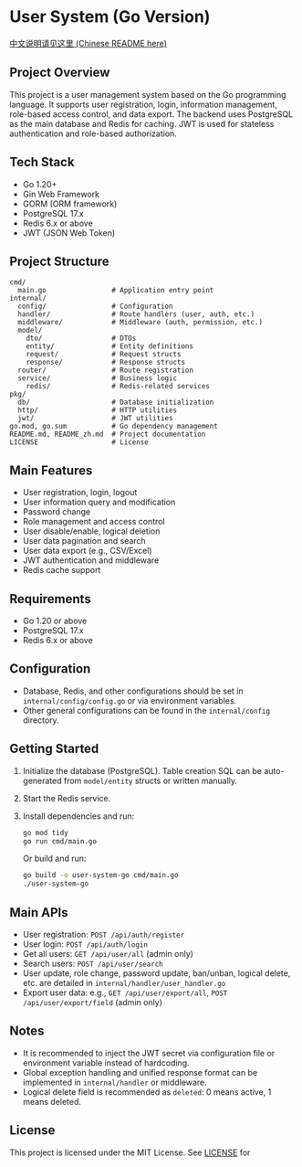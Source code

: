 # User System (Go Version)

[中文说明请见这里 (Chinese README here)](./README_zh.md)

## Project Overview

This project is a user management system based on the Go programming language. It supports user registration, login, information management, role-based access control, and data export. The backend uses PostgreSQL as the main database and Redis for caching. JWT is used for stateless authentication and role-based authorization.

## Tech Stack

- Go 1.20+
- Gin Web Framework
- GORM (ORM framework)
- PostgreSQL 17.x
- Redis 6.x or above
- JWT (JSON Web Token)

## Project Structure

```
cmd/
  main.go                # Application entry point
internal/
  config/                # Configuration
  handler/               # Route handlers (user, auth, etc.)
  middleware/            # Middleware (auth, permission, etc.)
  model/
    dto/                 # DTOs
    entity/              # Entity definitions
    request/             # Request structs
    response/            # Response structs
  router/                # Route registration
  service/               # Business logic
    redis/               # Redis-related services
pkg/
  db/                    # Database initialization
  http/                  # HTTP utilities
  jwt/                   # JWT utilities
go.mod, go.sum           # Go dependency management
README.md, README_zh.md  # Project documentation
LICENSE                  # License
```

## Main Features

- User registration, login, logout
- User information query and modification
- Password change
- Role management and access control
- User disable/enable, logical deletion
- User data pagination and search
- User data export (e.g., CSV/Excel)
- JWT authentication and middleware
- Redis cache support

## Requirements

- Go 1.20 or above
- PostgreSQL 17.x
- Redis 6.x or above

## Configuration

- Database, Redis, and other configurations should be set in `internal/config/config.go` or via environment variables.
- Other general configurations can be found in the `internal/config` directory.

## Getting Started

1. Initialize the database (PostgreSQL). Table creation SQL can be auto-generated from `model/entity` structs or written manually.
2. Start the Redis service.
3. Install dependencies and run:

   ```sh
   go mod tidy
   go run cmd/main.go
   ```

   Or build and run:

   ```sh
   go build -o user-system-go cmd/main.go
   ./user-system-go
   ```

## Main APIs

- User registration: `POST /api/auth/register`
- User login: `POST /api/auth/login`
- Get all users: `GET /api/user/all` (admin only)
- Search users: `POST /api/user/search`
- User update, role change, password update, ban/unban, logical delete, etc. are detailed in `internal/handler/user_handler.go`
- Export user data: e.g., `GET /api/user/export/all`, `POST /api/user/export/field` (admin only)

## Notes

- It is recommended to inject the JWT secret via configuration file or environment variable instead of hardcoding.
- Global exception handling and unified response format can be implemented in `internal/handler` or middleware.
- Logical delete field is recommended as `deleted`: 0 means active, 1 means deleted.

## License

This project is licensed under the MIT License.
See [LICENSE](LICENSE) for